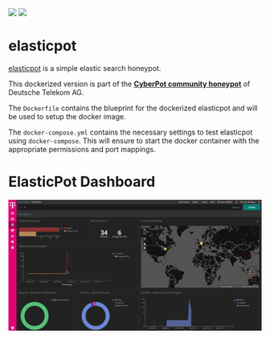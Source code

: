 [![](https://images.microbadger.com/badges/version/ghcr.io/khulnasoft/elasticpot:1903.svg)](https://microbadger.com/images/ghcr.io/khulnasoft/elasticpot:1903 "Get your own version badge on microbadger.com") [![](https://images.microbadger.com/badges/image/ghcr.io/khulnasoft/elasticpot:1903.svg)](https://microbadger.com/images/ghcr.io/khulnasoft/elasticpot:1903 "Get your own image badge on microbadger.com")

# elasticpot

[elasticpot](https://github.com/schmalle/ElasticPot) is a simple elastic search honeypot.

This dockerized version is part of the **[CyberPot community honeypot](http://khulnasoft.github.io/)** of Deutsche Telekom AG.

The `Dockerfile` contains the blueprint for the dockerized elasticpot and will be used to setup the docker image.

The `docker-compose.yml` contains the necessary settings to test elasticpot using `docker-compose`. This will ensure to start the docker container with the appropriate permissions and port mappings.

# ElasticPot Dashboard

![ElasticPot Dashboard](doc/dashboard.png)

